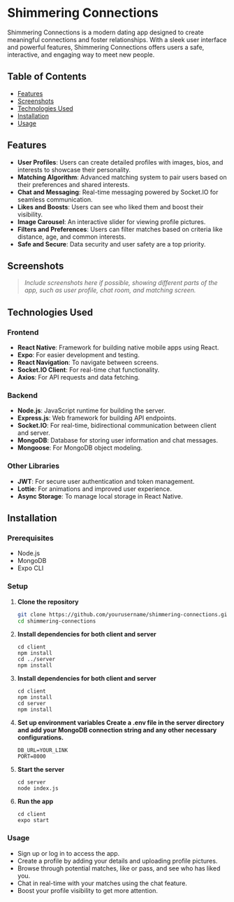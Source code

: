 # Shimmering Connections

Shimmering Connections is a modern dating app designed to create meaningful connections and foster relationships. With a sleek user interface and powerful features, Shimmering Connections offers users a safe, interactive, and engaging way to meet new people.

## Table of Contents
- [Features](#features)
- [Screenshots](#screenshots)
- [Technologies Used](#technologies-used)
- [Installation](#installation)
- [Usage](#usage)

## Features
- **User Profiles**: Users can create detailed profiles with images, bios, and interests to showcase their personality.
- **Matching Algorithm**: Advanced matching system to pair users based on their preferences and shared interests.
- **Chat and Messaging**: Real-time messaging powered by Socket.IO for seamless communication.
- **Likes and Boosts**: Users can see who liked them and boost their visibility.
- **Image Carousel**: An interactive slider for viewing profile pictures.
- **Filters and Preferences**: Users can filter matches based on criteria like distance, age, and common interests.
- **Safe and Secure**: Data security and user safety are a top priority.

## Screenshots
> *Include screenshots here if possible, showing different parts of the app, such as user profile, chat room, and matching screen.*

## Technologies Used
### Frontend
- **React Native**: Framework for building native mobile apps using React.
- **Expo**: For easier development and testing.
- **React Navigation**: To navigate between screens.
- **Socket.IO Client**: For real-time chat functionality.
- **Axios**: For API requests and data fetching.

### Backend
- **Node.js**: JavaScript runtime for building the server.
- **Express.js**: Web framework for building API endpoints.
- **Socket.IO**: For real-time, bidirectional communication between client and server.
- **MongoDB**: Database for storing user information and chat messages.
- **Mongoose**: For MongoDB object modeling.

### Other Libraries
- **JWT**: For secure user authentication and token management.
- **Lottie**: For animations and improved user experience.
- **Async Storage**: To manage local storage in React Native.

## Installation
### Prerequisites
- Node.js
- MongoDB
- Expo CLI

### Setup
1. **Clone the repository**
   ```bash
   git clone https://github.com/yourusername/shimmering-connections.git
   cd shimmering-connections

2. **Install dependencies for both client and server**
   ```
   cd client
   npm install
   cd ../server
   npm install
2. **Install dependencies for both client and server**
   ```
   cd client
   npm install
   cd server
   npm install
3. **Set up environment variables Create a .env file in the server directory and add your MongoDB connection string and any other necessary configurations.**
   ```
   DB_URL=YOUR_LINK
   PORT=8000
4. **Start the server**
   ```
   cd server
   node index.js
5. **Run the app**
   ```
   cd client
   expo start
### Usage
- Sign up or log in to access the app.
- Create a profile by adding your details and uploading profile pictures.
- Browse through potential matches, like or pass, and see who has liked you.
- Chat in real-time with your matches using the chat feature.
- Boost your profile visibility to get more attention.

